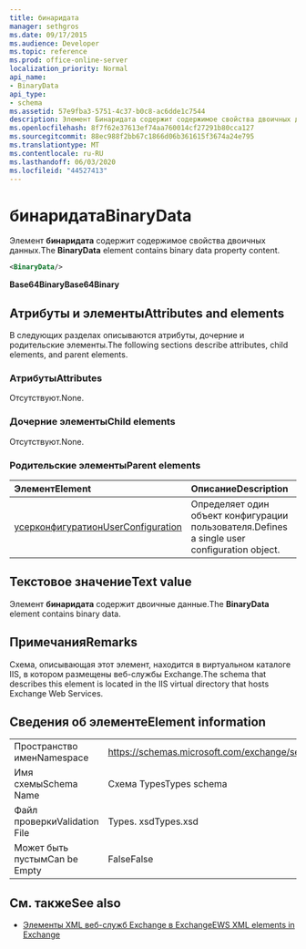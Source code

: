 ```yaml
---
title: бинаридата
manager: sethgros
ms.date: 09/17/2015
ms.audience: Developer
ms.topic: reference
ms.prod: office-online-server
localization_priority: Normal
api_name:
- BinaryData
api_type:
- schema
ms.assetid: 57e9fba3-5751-4c37-b0c8-ac6dde1c7544
description: Элемент Бинаридата содержит содержимое свойства двоичных данных.
ms.openlocfilehash: 8f7f62e37613ef74aa760014cf27291b80cca127
ms.sourcegitcommit: 88ec988f2bb67c1866d06b361615f3674a24e795
ms.translationtype: MT
ms.contentlocale: ru-RU
ms.lasthandoff: 06/03/2020
ms.locfileid: "44527413"
---
```

# <a name="binarydata"></a><span data-ttu-id="a8912-103">бинаридата</span><span class="sxs-lookup"><span data-stu-id="a8912-103">BinaryData</span></span>

<span data-ttu-id="a8912-104">Элемент **бинаридата** содержит содержимое свойства двоичных данных.</span><span class="sxs-lookup"><span data-stu-id="a8912-104">The **BinaryData** element contains binary data property content.</span></span> 
  
```xml
<BinaryData/>
```

 <span data-ttu-id="a8912-105">**Base64Binary**</span><span class="sxs-lookup"><span data-stu-id="a8912-105">**Base64Binary**</span></span>
## <a name="attributes-and-elements"></a><span data-ttu-id="a8912-106">Атрибуты и элементы</span><span class="sxs-lookup"><span data-stu-id="a8912-106">Attributes and elements</span></span>

<span data-ttu-id="a8912-107">В следующих разделах описываются атрибуты, дочерние и родительские элементы.</span><span class="sxs-lookup"><span data-stu-id="a8912-107">The following sections describe attributes, child elements, and parent elements.</span></span>
  
### <a name="attributes"></a><span data-ttu-id="a8912-108">Атрибуты</span><span class="sxs-lookup"><span data-stu-id="a8912-108">Attributes</span></span>

<span data-ttu-id="a8912-109">Отсутствуют.</span><span class="sxs-lookup"><span data-stu-id="a8912-109">None.</span></span>
  
### <a name="child-elements"></a><span data-ttu-id="a8912-110">Дочерние элементы</span><span class="sxs-lookup"><span data-stu-id="a8912-110">Child elements</span></span>

<span data-ttu-id="a8912-111">Отсутствуют.</span><span class="sxs-lookup"><span data-stu-id="a8912-111">None.</span></span>
  
### <a name="parent-elements"></a><span data-ttu-id="a8912-112">Родительские элементы</span><span class="sxs-lookup"><span data-stu-id="a8912-112">Parent elements</span></span>

|<span data-ttu-id="a8912-113">**Элемент**</span><span class="sxs-lookup"><span data-stu-id="a8912-113">**Element**</span></span>|<span data-ttu-id="a8912-114">**Описание**</span><span class="sxs-lookup"><span data-stu-id="a8912-114">**Description**</span></span>|
|:-----|:-----|
|[<span data-ttu-id="a8912-115">усерконфигуратион</span><span class="sxs-lookup"><span data-stu-id="a8912-115">UserConfiguration</span></span>](userconfiguration.md) <br/> |<span data-ttu-id="a8912-116">Определяет один объект конфигурации пользователя.</span><span class="sxs-lookup"><span data-stu-id="a8912-116">Defines a single user configuration object.</span></span>  <br/> |
   
## <a name="text-value"></a><span data-ttu-id="a8912-117">Текстовое значение</span><span class="sxs-lookup"><span data-stu-id="a8912-117">Text value</span></span>

<span data-ttu-id="a8912-118">Элемент **бинаридата** содержит двоичные данные.</span><span class="sxs-lookup"><span data-stu-id="a8912-118">The **BinaryData** element contains binary data.</span></span> 
  
## <a name="remarks"></a><span data-ttu-id="a8912-119">Примечания</span><span class="sxs-lookup"><span data-stu-id="a8912-119">Remarks</span></span>

<span data-ttu-id="a8912-120">Схема, описывающая этот элемент, находится в виртуальном каталоге IIS, в котором размещены веб-службы Exchange.</span><span class="sxs-lookup"><span data-stu-id="a8912-120">The schema that describes this element is located in the IIS virtual directory that hosts Exchange Web Services.</span></span>
  
## <a name="element-information"></a><span data-ttu-id="a8912-121">Сведения об элементе</span><span class="sxs-lookup"><span data-stu-id="a8912-121">Element information</span></span>

|||
|:-----|:-----|
|<span data-ttu-id="a8912-122">Пространство имен</span><span class="sxs-lookup"><span data-stu-id="a8912-122">Namespace</span></span>  <br/> |https://schemas.microsoft.com/exchange/services/2006/types  <br/> |
|<span data-ttu-id="a8912-123">Имя схемы</span><span class="sxs-lookup"><span data-stu-id="a8912-123">Schema Name</span></span>  <br/> |<span data-ttu-id="a8912-124">Схема Types</span><span class="sxs-lookup"><span data-stu-id="a8912-124">Types schema</span></span>  <br/> |
|<span data-ttu-id="a8912-125">Файл проверки</span><span class="sxs-lookup"><span data-stu-id="a8912-125">Validation File</span></span>  <br/> |<span data-ttu-id="a8912-126">Types. xsd</span><span class="sxs-lookup"><span data-stu-id="a8912-126">Types.xsd</span></span>  <br/> |
|<span data-ttu-id="a8912-127">Может быть пустым</span><span class="sxs-lookup"><span data-stu-id="a8912-127">Can be Empty</span></span>  <br/> |<span data-ttu-id="a8912-128">False</span><span class="sxs-lookup"><span data-stu-id="a8912-128">False</span></span>  <br/> |
   
## <a name="see-also"></a><span data-ttu-id="a8912-129">См. также</span><span class="sxs-lookup"><span data-stu-id="a8912-129">See also</span></span>



- [<span data-ttu-id="a8912-130">Элементы XML веб-служб Exchange в Exchange</span><span class="sxs-lookup"><span data-stu-id="a8912-130">EWS XML elements in Exchange</span></span>](ews-xml-elements-in-exchange.md)

